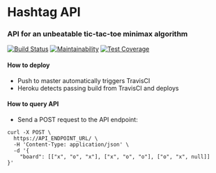 # Hashtag API
### API for an unbeatable tic-tac-toe minimax algorithm

[![Build Status](https://travis-ci.org/nateinaction/hashtag-api.svg?branch=master)](https://travis-ci.org/nateinaction/hashtag-api)
[![Maintainability](https://api.codeclimate.com/v1/badges/8b92aa472debf9d246f9/maintainability)](https://codeclimate.com/github/nateinaction/hashtag-api/maintainability)
[![Test Coverage](https://api.codeclimate.com/v1/badges/8b92aa472debf9d246f9/test_coverage)](https://codeclimate.com/github/nateinaction/hashtag-api/test_coverage)

#### How to deploy

- Push to master automatically triggers TravisCI
- Heroku detects passing build from TravisCI and deploys

#### How to query API

- Send a POST request to the API endpoint:

```
curl -X POST \
  https://API_ENDPOINT_URL/ \
  -H 'Content-Type: application/json' \
  -d '{
	"board": [["x", "o", "x"], ["x", "o", "o"], ["o", "x", null]]
}'
```

